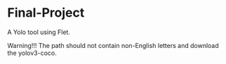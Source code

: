 # Final-Project

A Yolo tool using Flet.

Warning!!!
The path should not contain non-English letters and download the yolov3-coco.
